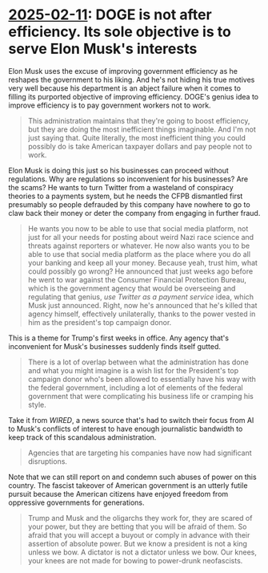 # [2025-02-11](https://s3.amazonaws.com/writecomments.com/transcripts/4fc4900482a4e21ab2524c7ef2274bbc.csv): DOGE is not after efficiency. Its sole objective is to serve Elon Musk's interests

Elon Musk uses the excuse of improving government efficiency as he reshapes the government to his liking. And he's not hiding his true motives very well because his department is an abject failure when it comes to filling its purported objective of improving efficiency. DOGE's genius idea to improve efficiency is to pay government workers not to work.

> This administration maintains that they're going to boost efficiency, but they are doing the most inefficient things imaginable. And I'm not just saying that. Quite literally, the most inefficient thing you could possibly do is take American taxpayer dollars and pay people not to work.

Elon Musk is doing this just so his businesses can proceed without regulations. Why are regulations so inconvenient for his businesses? Are the scams? He wants to turn Twitter from a wasteland of conspiracy theories to a payments system, but he needs the CFPB dismantled first presumably so people defrauded by this company have nowhere to go to claw back their money or deter the company from engaging in further fraud.

> He wants you now to be able to use that social media platform, not just for all your needs for posting about weird Nazi race science and threats against reporters or whatever. He now also wants you to be able to use that social media platform as the place where you do all your banking and keep all your money. Because yeah, trust him, what could possibly go wrong? He announced that just weeks ago before he went to war against the Consumer Financial Protection Bureau, which is the government agency that would be overseeing and regulating that genius, _use Twitter as a payment service_ idea, which Musk just announced. Right, now he's announced that he's killed that agency himself, effectively unilaterally, thanks to the power vested in him as the president's top campaign donor.

This is a theme for Trump's first weeks in office. Any agency that's inconvenient for Musk's businesses suddenly finds itself gutted.

> There is a lot of overlap between what the administration has done and what you might imagine is a wish list for the President's top campaign donor who's been allowed to essentially have his way with the federal government, including a lot of elements of the federal government that were complicating his business life or cramping his style.

Take it from _WIRED_, a news source that's had to switch their focus from AI to Musk's conflicts of interest to have enough journalistic bandwidth to keep track of this scandalous administration.

> Agencies that are targeting his companies have now had significant disruptions.

Note that we can still report on and condemn such abuses of power on this country. The fascist takeover of American government is an utterly futile pursuit because the American citizens have enjoyed freedom from oppressive governments for generations.

> Trump and Musk and the oligarchs they work for, they are scared of your power, but they are betting that you will be afraid of them. So afraid that you will accept a buyout or comply in advance with their assertion of absolute power. But we know a president is not a king unless we bow. A dictator is not a dictator unless we bow. Our knees, your knees are not made for bowing to power-drunk neofascists.
